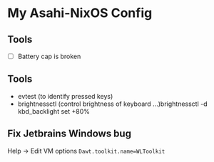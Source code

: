 # My Asahi-NixOS Config
## Tools
 - [ ] Battery cap is broken
## Tools
- evtest (to identify pressed keys)
- brightnessctl (control brightness of keyboard ...)brightnessctl -d kbd_backlight set +80%

## Fix Jetbrains Windows bug
Help -> Edit VM options
```Dawt.toolkit.name=WLToolkit```



